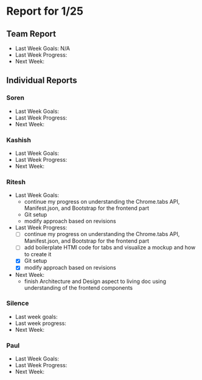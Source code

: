 # Report for 1/25

## Team Report

- Last Week Goals: N/A
- Last Week Progress:
- Next Week:

## Individual Reports

### Soren

- Last Week Goals: 
- Last Week Progress:
- Next Week:

### Kashish
- Last Week Goals: 
- Last Week Progress:
- Next Week:

### Ritesh
- Last Week Goals:
  - continue my progress on understanding the Chrome.tabs API, Manifest.json, and Bootstrap for the frontend part
  - Git setup
  - modify approach based on revisions
- Last Week Progress: 
  - [ ] continue my progress on understanding the Chrome.tabs API, Manifest.json, and Bootstrap for the frontend part
  - [ ] add boilerplate HTMl code for tabs and visualize a mockup and how to create it
  - [x] Git setup
  - [x] modify approach based on revisions  
- Next Week:
  - finish Architecture and Design aspect to living doc using understanding of the frontend components

### Silence
- Last week goals: 
- Last week progress:
- Next Week:

### Paul
- Last Week Goals:
- Last Week Progress:
- Next Week:
